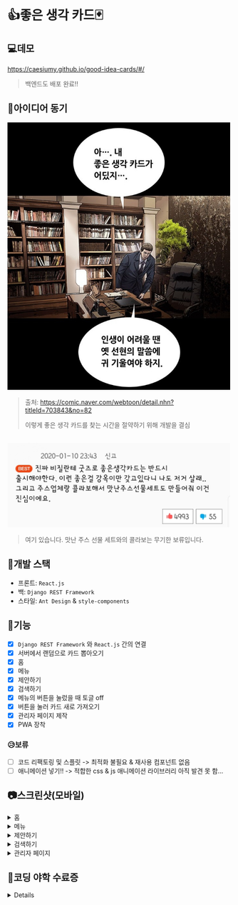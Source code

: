 # 👍좋은 생각 카드🃏

## 💻데모

https://caesiumy.github.io/good-idea-cards/#/

> 백엔드도 배포 완료!!

## 🎈아이디어 동기

<img src="./screenshots/good_idea_card.png" width="500">

> 출처: https://comic.naver.com/webtoon/detail.nhn?titleId=703843&no=82
>
> 이렇게 좋은 생각 카드를 찾는 시간을 절약하기 위해 개발을 결심

<br/>
<img src="./screenshots/comment.jpg" width="500">

> 여기 있습니다. 맛난 주스 선물 세트와의 콜라보는 무기한 보류입니다.

## 🧱개발 스택

- 프론트: `React.js`
- 백: `Django REST Framework`
- 스타일: `Ant Design` & `style-components`

## 📌기능

- [x] `Django REST Framework` 와 `React.js` 간의 연결
- [x] 서버에서 랜덤으로 카드 뽑아오기
- [x] 홈
- [x] 메뉴
- [x] 제안하기
- [x] 검색하기
- [x] 메뉴의 버튼을 눌렀을 때 토글 off
- [x] 버튼을 눌러 카드 새로 가져오기
- [x] 관리자 페이지 제작
- [x] PWA 장착

### 😥보류

- [ ] 코드 리팩토링 및 스플릿 -> 최적화 불필요 & 재사용 컴포넌트 없음
- [ ] 애니메이션 넣기!! -> 적합한 css & js 애니메이션 라이브러리 아직 발견 못 함...

## 📷스크린샷(모바일)

<details>
<summary>홈</summary>
<img src="./screenshots/localhost_3000_(Galaxy&#32;S5).png" width=400px>
</details>

<details>
<summary>메뉴</summary>
<img src="./screenshots/localhost_3000_(Galaxy&#32;S5)&#32;(1).png" width=400px>
</details>

<details>
<summary>제안하기</summary>
<img src="./screenshots/localhost_3000_(Galaxy&#32;S5)&#32;(3).png" width=400px>
</details>

<details>
<summary>검색하기</summary>
<img src="./screenshots/localhost_3000_(Galaxy&#32;S5)&#32;(2).png" width=400px>
</details>

<details>
<summary>관리자 페이지</summary>
<img src="./screenshots/localhost_3000_(Galaxy&#32;S5)&#32;(5).png" width=400px>
<br/>
<a href="https://raw.githubusercontent.com/CaesiumY/good-idea-cards/master/screenshots/localhost_3000_(Galaxy%20S5)%20(4).png">PC버전</a>
</details>

## 📜코딩 야학 수료증

<details>
<img src="./screenshots/코딩야학.png" width=400px>
<br/>
<a href="https://cert.yah.ac/?d=%ED%94%84%EB%A1%9C%EC%A0%9D%ED%8A%B8%20%ED%8A%B8%EB%9E%99&n=%EC%9C%A4%EC%B0%BD%EC%8B%9D&t=2&a=%EC%BD%94%EB%94%A9%EC%95%BC%ED%95%99">링크</a>
</details>

